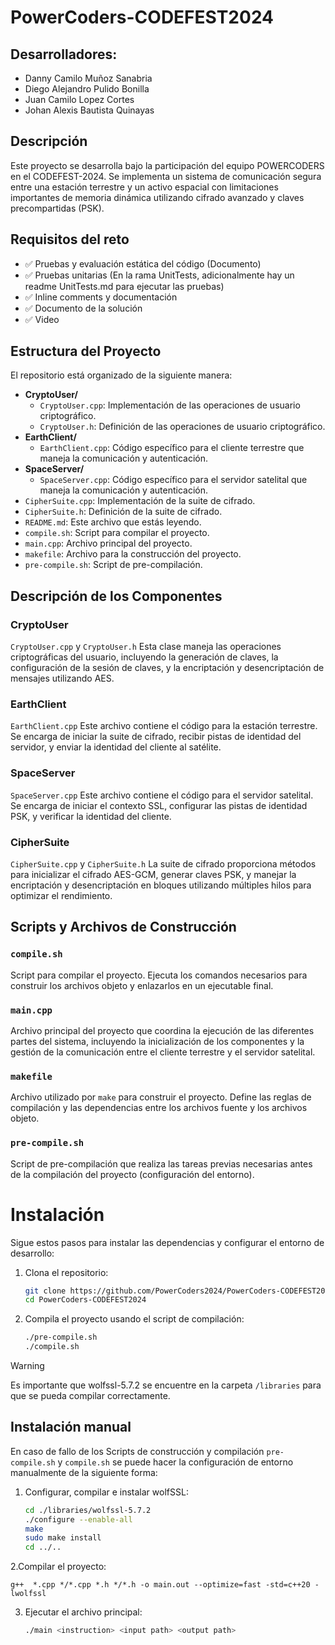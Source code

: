 # PowerCoders-CODEFEST2024
## Desarrolladores:
- Danny Camilo Muñoz Sanabria
- Diego Alejandro Pulido Bonilla
- Juan Camilo Lopez Cortes
- Johan Alexis Bautista Quinayas

## Descripción
Este proyecto se desarrolla bajo la participación del equipo POWERCODERS en el CODEFEST-2024. Se implementa un sistema de comunicación segura entre una estación terrestre y un activo espacial con limitaciones importantes de memoria dinámica utilizando cifrado avanzado y claves precompartidas (PSK). 

## Requisitos del reto
- ✅ Pruebas y evaluación estática del código (Documento)
- ✅ Pruebas unitarias (En la rama UnitTests, adicionalmente hay un readme UnitTests.md para ejecutar las pruebas)
- ✅ Inline comments y documentación
- ✅ Documento de la solución
- ✅ Video

## Estructura del Proyecto
El repositorio está organizado de la siguiente manera:

- **CryptoUser/**
  - `CryptoUser.cpp`: Implementación de las operaciones de usuario criptográfico.
  - `CryptoUser.h`: Definición de las operaciones de usuario criptográfico.
- **EarthClient/**
  - `EarthClient.cpp`: Código específico para el cliente terrestre que maneja la comunicación y autenticación.
- **SpaceServer/**
  - `SpaceServer.cpp`: Código específico para el servidor satelital que maneja la comunicación y autenticación.
- `CipherSuite.cpp`: Implementación de la suite de cifrado.
- `CipherSuite.h`: Definición de la suite de cifrado.
- `README.md`: Este archivo que estás leyendo.
- `compile.sh`: Script para compilar el proyecto.
- `main.cpp`: Archivo principal del proyecto.
- `makefile`: Archivo para la construcción del proyecto.
- `pre-compile.sh`: Script de pre-compilación.

## Descripción de los Componentes
### CryptoUser
`CryptoUser.cpp` y `CryptoUser.h`
Esta clase maneja las operaciones criptográficas del usuario, incluyendo la generación de claves, la configuración de la sesión de claves, y la encriptación y desencriptación de mensajes utilizando AES.
### EarthClient
`EarthClient.cpp`
Este archivo contiene el código para la estación terrestre. Se encarga de iniciar la suite de cifrado, recibir pistas de identidad del servidor, y enviar la identidad del cliente al satélite.
### SpaceServer
`SpaceServer.cpp`
Este archivo contiene el código para el servidor satelital. Se encarga de iniciar el contexto SSL, configurar las pistas de identidad PSK, y verificar la identidad del cliente.
### CipherSuite
`CipherSuite.cpp` y `CipherSuite.h`
La suite de cifrado proporciona métodos para inicializar el cifrado AES-GCM, generar claves PSK, y manejar la encriptación y desencriptación en bloques utilizando múltiples hilos para optimizar el rendimiento.
## Scripts y Archivos de Construcción
### `compile.sh`
Script para compilar el proyecto. Ejecuta los comandos necesarios para construir los archivos objeto y enlazarlos en un ejecutable final.
### `main.cpp`
Archivo principal del proyecto que coordina la ejecución de las diferentes partes del sistema, incluyendo la inicialización de los componentes y la gestión de la comunicación entre el cliente terrestre y el servidor satelital.
### `makefile`
Archivo utilizado por `make` para construir el proyecto. Define las reglas de compilación y las dependencias entre los archivos fuente y los archivos objeto.
### `pre-compile.sh`
Script de pre-compilación que realiza las tareas previas necesarias antes de la compilación del proyecto (configuración del entorno).

# Instalación
Sigue estos pasos para instalar las dependencias y configurar el entorno de desarrollo:

1. Clona el repositorio:
   ```sh
   git clone https://github.com/PowerCoders2024/PowerCoders-CODEFEST2024.git
   cd PowerCoders-CODEFEST2024
   
2. Compila el proyecto usando el script de compilación:
   ```sh
   ./pre-compile.sh
   ./compile.sh
> [!WARNING]
> Es importante que wolfssl-5.7.2 se encuentre en la carpeta `/libraries` para que se pueda compilar correctamente.

## Instalación manual 
En caso de fallo de los Scripts de construcción y compilación `pre-compile.sh` y `compile.sh` se puede hacer la configuración de entorno manualmente de la siguiente forma:

1. Configurar, compilar e instalar wolfSSL:
    ```sh
    cd ./libraries/wolfssl-5.7.2
    ./configure --enable-all
    make
    sudo make install
    cd ../..
2.Compilar el proyecto:
    
    g++  *.cpp */*.cpp *.h */*.h -o main.out --optimize=fast -std=c++20 -lwolfssl

3. Ejecutar el archivo principal:

    ```sh
    ./main <instruction> <input path> <output path>

